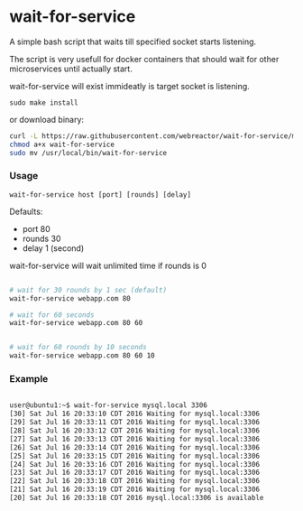 wait-for-service
================

A simple bash script that waits till specified socket starts listening.

The script is very usefull for docker containers that should wait for other microservices until actually start.

wait-for-service will exist immideatly is target socket is listening.

`sudo make install`

or download binary:

```bash
curl -L https://raw.githubusercontent.com/webreactor/wait-for-service/master/wait-for-service > wait-for-service
chmod a+x wait-for-service
sudo mv /usr/local/bin/wait-for-service
```


### Usage

`wait-for-service host [port] [rounds] [delay]`

Defaults:

- port 80
- rounds 30
- delay 1 (second)

wait-for-service will wait unlimited time if rounds is 0 

```bash

# wait for 30 rounds by 1 sec (default)
wait-for-service webapp.com 80

# wait for 60 seconds
wait-for-service webapp.com 80 60


# wait for 60 rounds by 10 seconds
wait-for-service webapp.com 80 60 10

```

### Example

```bash

user@ubuntu1:~$ wait-for-service mysql.local 3306
[30] Sat Jul 16 20:33:10 CDT 2016 Waiting for mysql.local:3306
[29] Sat Jul 16 20:33:11 CDT 2016 Waiting for mysql.local:3306
[28] Sat Jul 16 20:33:12 CDT 2016 Waiting for mysql.local:3306
[27] Sat Jul 16 20:33:13 CDT 2016 Waiting for mysql.local:3306
[26] Sat Jul 16 20:33:14 CDT 2016 Waiting for mysql.local:3306
[25] Sat Jul 16 20:33:15 CDT 2016 Waiting for mysql.local:3306
[24] Sat Jul 16 20:33:16 CDT 2016 Waiting for mysql.local:3306
[23] Sat Jul 16 20:33:17 CDT 2016 Waiting for mysql.local:3306
[22] Sat Jul 16 20:33:18 CDT 2016 Waiting for mysql.local:3306
[21] Sat Jul 16 20:33:19 CDT 2016 Waiting for mysql.local:3306
[20] Sat Jul 16 20:33:18 CDT 2016 mysql.local:3306 is available


```
